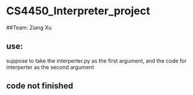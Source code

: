 # CS4450_Interpreter_project
##Team:
Ziang Xu
## use: 
suppose to take the interperter.py as the first argument, and the code for interperter as the second argument
## code not finished 
